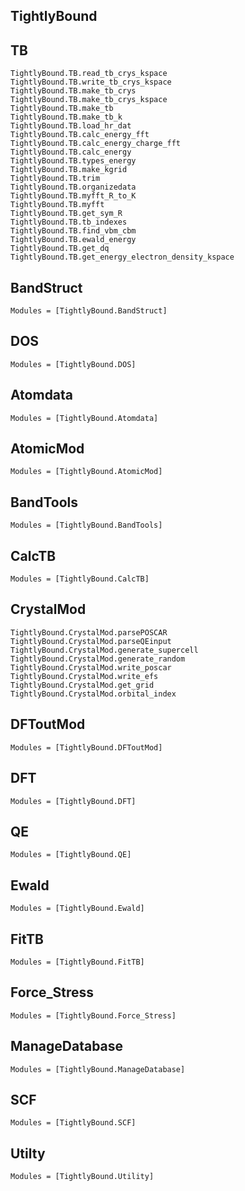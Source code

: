## TightlyBound

## TB

```@docs
TightlyBound.TB.read_tb_crys_kspace
TightlyBound.TB.write_tb_crys_kspace
TightlyBound.TB.make_tb_crys
TightlyBound.TB.make_tb_crys_kspace
TightlyBound.TB.make_tb
TightlyBound.TB.make_tb_k
TightlyBound.TB.load_hr_dat
TightlyBound.TB.calc_energy_fft
TightlyBound.TB.calc_energy_charge_fft
TightlyBound.TB.calc_energy
TightlyBound.TB.types_energy
TightlyBound.TB.make_kgrid
TightlyBound.TB.trim
TightlyBound.TB.organizedata
TightlyBound.TB.myfft_R_to_K
TightlyBound.TB.myfft
TightlyBound.TB.get_sym_R
TightlyBound.TB.tb_indexes
TightlyBound.TB.find_vbm_cbm
TightlyBound.TB.ewald_energy
TightlyBound.TB.get_dq
TightlyBound.TB.get_energy_electron_density_kspace

```

## BandStruct

```@autodocs
Modules = [TightlyBound.BandStruct]
```

## DOS

```@autodocs
Modules = [TightlyBound.DOS]
```

## Atomdata

```@autodocs
Modules = [TightlyBound.Atomdata]
```

## AtomicMod

```@autodocs
Modules = [TightlyBound.AtomicMod]
```

## BandTools

```@autodocs
Modules = [TightlyBound.BandTools]
```

## CalcTB

```@autodocs
Modules = [TightlyBound.CalcTB]
```

## CrystalMod

```@docs
TightlyBound.CrystalMod.parsePOSCAR
TightlyBound.CrystalMod.parseQEinput
TightlyBound.CrystalMod.generate_supercell
TightlyBound.CrystalMod.generate_random
TightlyBound.CrystalMod.write_poscar
TightlyBound.CrystalMod.write_efs
TightlyBound.CrystalMod.get_grid
TightlyBound.CrystalMod.orbital_index
```

## DFToutMod

```@autodocs
Modules = [TightlyBound.DFToutMod]
```

## DFT

```@autodocs
Modules = [TightlyBound.DFT]
```

## QE 

```@autodocs
Modules = [TightlyBound.QE]
```

## Ewald

```@autodocs
Modules = [TightlyBound.Ewald]
```

## FitTB

```@autodocs
Modules = [TightlyBound.FitTB]
```


## Force_Stress

```@autodocs
Modules = [TightlyBound.Force_Stress]
```

## ManageDatabase

```@autodocs
Modules = [TightlyBound.ManageDatabase]
```

## SCF

```@autodocs
Modules = [TightlyBound.SCF]
```

## Utilty

```@autodocs
Modules = [TightlyBound.Utility]
```


